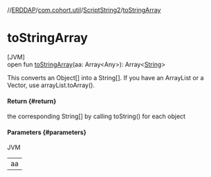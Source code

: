 //[ERDDAP](../../../index.md)/[com.cohort.util](../index.md)/[ScriptString2](index.md)/[toStringArray](to-string-array.md)

# toStringArray

[JVM]\
open fun [toStringArray](to-string-array.md)(aa: Array&lt;Any&gt;): Array&lt;[String](https://docs.oracle.com/en/java/javase/21/docs/api/java.base/java/lang/String.html)&gt;

This converts an Object[] into a String[]. If you have an ArrayList or a Vector, use arrayList.toArray().

#### Return {#return}

the corresponding String[] by calling toString() for each object

#### Parameters {#parameters}

JVM

| |
|---|
| aa |